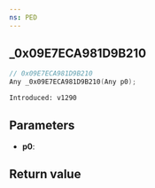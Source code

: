 ```yaml
---
ns: PED
---
```

## _0x09E7ECA981D9B210

```c
// 0x09E7ECA981D9B210
Any _0x09E7ECA981D9B210(Any p0);
```

```
Introduced: v1290
```

## Parameters
* **p0**:

## Return value
